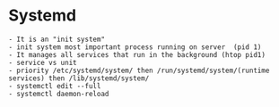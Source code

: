 # Systemd
    
    - It is an "init system" 
    - init system most important process running on server  (pid 1) 
    - It manages all services that run in the background (htop pid1)
    - service vs unit 
    - priority /etc/systemd/system/ then /run/systemd/system/(runtime services) then /lib/systemd/system/
    - systemctl edit --full
    - systemctl daemon-reload
